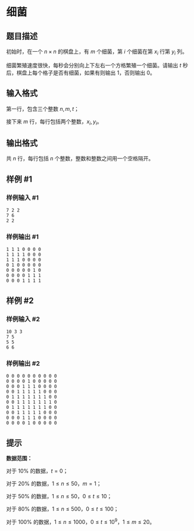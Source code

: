 # 细菌

## 题目描述

初始时，在一个 $n\times n$ 的棋盘上，有 $m$ 个细菌，第 $i$ 个细菌在第 $x_i$ 行第 $y_i$ 列。

细菌繁殖速度很快，每秒会分别向上下左右一个方格繁殖一个细菌。请输出 $t$ 秒后，棋盘上每个格子是否有细菌，如果有则输出 $1$，否则输出 $0$。

## 输入格式

第一行，包含三个整数 $n,m,t$；

接下来 $m$ 行，每行包括两个整数，$x_i,y_i$。

## 输出格式

共 $n$ 行，每行包括 $n$ 个整数，整数和整数之间用一个空格隔开。

## 样例 #1

### 样例输入 #1

```
7 2 2
7 6
2 2
```

### 样例输出 #1

```
1 1 1 0 0 0 0
1 1 1 1 0 0 0
1 1 1 0 0 0 0
0 1 0 0 0 0 0
0 0 0 0 0 1 0
0 0 0 0 1 1 1
0 0 0 1 1 1 1
```

## 样例 #2

### 样例输入 #2

```
10 3 3
7 5
5 5
6 6
```

### 样例输出 #2

```
0 0 0 0 0 0 0 0 0 0
0 0 0 0 1 0 0 0 0 0
0 0 0 1 1 1 0 0 0 0
0 0 1 1 1 1 1 0 0 0
0 1 1 1 1 1 1 1 0 0
0 0 1 1 1 1 1 1 1 0
0 1 1 1 1 1 1 1 0 0
0 0 1 1 1 1 1 0 0 0
0 0 0 1 1 1 0 0 0 0
0 0 0 0 1 0 0 0 0 0
```

## 提示

**数据范围：**

对于 $10\%$ 的数据，$t=0$；

对于 $20\%$ 的数据，$1\le n\le 50$，$m=1$；

对于 $50\%$ 的数据，$1\le n\le 50$，$0\le t\le 10$；

对于 $80\%$ 的数据，$1\le n\le 500$，$0\le t\le 100$；

对于 $100\%$ 的数据，$1\le n\le 1000$，$0\le t\le 10^9$，$1\le m\le 20$。

